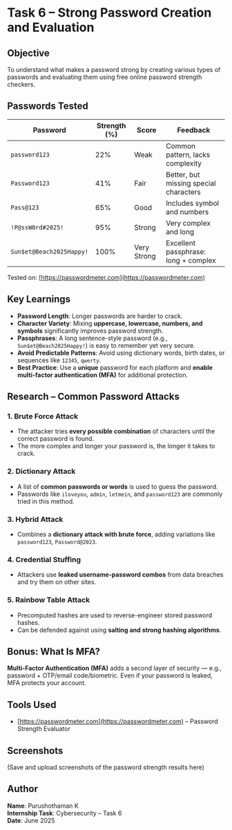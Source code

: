 # Task 6 – Strong Password Creation and Evaluation

## Objective
To understand what makes a password strong by creating various types of passwords and evaluating them using free online password strength checkers.

## Passwords Tested

| Password               | Strength (%) | Score        | Feedback                                |
|------------------------|--------------|--------------|-----------------------------------------|
| `password123`          | 22%          | Weak         | Common pattern, lacks complexity        |
| `Password123`          | 41%          | Fair         | Better, but missing special characters  |
| `Pass@123`             | 65%          | Good         | Includes symbol and numbers             |
| `!P@ssW0rd#2025!`      | 95%          | Strong       | Very complex and long                   |
| `Sun$et@Beach2025Happy!`| 100%        | Very Strong  | Excellent passphrase: long + complex    |

Tested on: [https://passwordmeter.com](https://passwordmeter.com)

## Key Learnings

- **Password Length**: Longer passwords are harder to crack.
- **Character Variety**: Mixing **uppercase, lowercase, numbers, and symbols** significantly improves password strength.
- **Passphrases**: A long sentence-style password (e.g., `Sun$et@Beach2025Happy!`) is easy to remember yet very secure.
- **Avoid Predictable Patterns**: Avoid using dictionary words, birth dates, or sequences like `12345`, `qwerty`.
- **Best Practice**: Use a **unique** password for each platform and **enable multi-factor authentication (MFA)** for additional protection.


## Research – Common Password Attacks

### 1. Brute Force Attack
- The attacker tries **every possible combination** of characters until the correct password is found.
- The more complex and longer your password is, the longer it takes to crack.

### 2. Dictionary Attack
- A list of **common passwords or words** is used to guess the password.
- Passwords like `iloveyou`, `admin`, `letmein`, and `password123` are commonly tried in this method.

### 3. Hybrid Attack
- Combines a **dictionary attack with brute force**, adding variations like `password123`, `Password@2023`.

### 4. Credential Stuffing
- Attackers use **leaked username-password combos** from data breaches and try them on other sites.

###  5. Rainbow Table Attack
- Precomputed hashes are used to reverse-engineer stored password hashes.
- Can be defended against using **salting and strong hashing algorithms**.

## Bonus: What Is MFA?
**Multi-Factor Authentication (MFA)** adds a second layer of security — e.g., password + OTP/email code/biometric. Even if your password is leaked, MFA protects your account.

## Tools Used
- [https://passwordmeter.com](https://passwordmeter.com) – Password Strength Evaluator

## Screenshots
(Save and upload screenshots of the password strength results here)

## Author
**Name**: Purushothaman K  
**Internship Task**: Cybersecurity – Task 6  
**Date**: June 2025  
